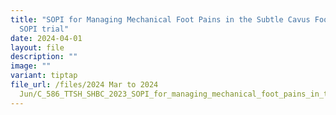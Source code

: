 ```yaml
---
title: "SOPI for Managing Mechanical Foot Pains in the Subtle Cavus Foot: The
  SOPI trial"
date: 2024-04-01
layout: file
description: ""
image: ""
variant: tiptap
file_url: /files/2024 Mar to 2024
  Jun/C_586_TTSH_SHBC_2023_SOPI_for_managing_mechanical_foot_pains_in_the_subtle_cavus_foot_The_SOPI_trial.pdf
---
```

